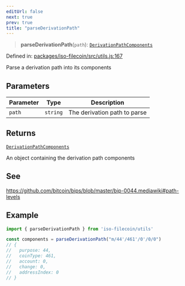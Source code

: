 ```yaml
---
editUrl: false
next: true
prev: true
title: "parseDerivationPath"
---
```


> **parseDerivationPath**(`path`): [`DerivationPathComponents`](/api/iso-filecoin/types/interfaces/derivationpathcomponents/)

Defined in: [packages/iso-filecoin/src/utils.js:167](https://github.com/hugomrdias/filecoin/blob/main/packages/iso-filecoin/src/utils.js#L167)

Parse a derivation path into its components

## Parameters

| Parameter | Type | Description |
| ------ | ------ | ------ |
| `path` | `string` | The derivation path to parse |

## Returns

[`DerivationPathComponents`](/api/iso-filecoin/types/interfaces/derivationpathcomponents/)

An object containing the derivation path components

## See

https://github.com/bitcoin/bips/blob/master/bip-0044.mediawiki#path-levels

## Example

```ts twoslash
import { parseDerivationPath } from 'iso-filecoin/utils'

const components = parseDerivationPath("m/44'/461'/0'/0/0")
// {
//   purpose: 44,
//   coinType: 461,
//   account: 0,
//   change: 0,
//   addressIndex: 0
// }
```

